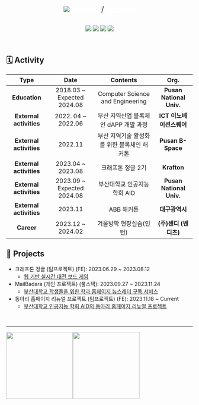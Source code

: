 <div align="center">
  <img src="https://capsule-render.vercel.app/api?type=waving&color=3178C6&height=200&section=header&text=KimCookieYa%20Github&fontSize=60&fontColor=FFFFFF" />

  <span style="font-size:20;">
    <a href="./docs/김민석의 Resume.pdf" style="color:white;">Resume</a>
    /
    <a href="https://kimcookieya.notion.site/Portfolio-b30f8a5319d64d1e933130d680703abd?pvs=4" style="color:white;">Portfolio</a>
  </span>
  <br />
  <br />

<a href="https://insengnewbie.tistory.com" target="_blank"><img src="https://img.shields.io/badge/Tistory-000000?style=for-the-badge&logo=tistory&logoColor=white"/></a>
<a href="https://instagram.com/KimCookieYa" target="_blank"><img src="https://img.shields.io/badge/KimCookieYa-E4405F?style=for-the-badge&logo=instagram&logoColor=white"/></a>
<a href="https://www.linkedin.com/in/%EB%AF%BC%EC%84%9D-%EA%B9%80-760635241/" target="_blank"><img src="https://img.shields.io/badge/LinkedIn-0077B5?style=for-the-badge&logo=linkedin&logoColor=white"/></a>
<a href="mailto:min49590@gmail.com" target="_blank"><img src="https://img.shields.io/badge/min49590@gmail.com-D14836?style=for-the-badge&logo=gmail&logoColor=white"/></a>

</div>
<br/>

## 🗓️ Activity

|        **Type**         |          **Date**          |                **Contents**                 |         **Org.**         |
| :---------------------: | :------------------------: | :-----------------------------------------: | :----------------------: |
|      **Education**      | 2018.03 ~ Expected 2024.08 |      Computer Science and Engineering       | **Pusan National Univ.** |
| **External activities** |     2022. 04 ~ 2022.06     |    부산 지역산업 블록체인 dAPP 개발 과정    | **ICT 이노베이션스퀘어** |
| **External activities** |          2022.11           | 부산 지역기술 활성화를 위한 블록체인 해커톤 |    **Pusan B-Space**     |
| **External activities** |     2023.04 ~ 2023.08      |              크래프톤 정글 2기              |       **Krafton**        |
| **External activities** | 2023.09 ~ Expected 2024.08 |        부산대학교 인공지능 학회 AID         | **Pusan National Univ.** |
| **External activities** |          2023.11           |                 ABB 해커톤                  |      **대구광역시**      |
|       **Career**        |     2023.12 ~ 2024.02      |           겨울방학 현장실습(인턴)           |  **(주)센디 (벤디츠)**   |

## 📂 Projects

- 크래프톤 정글 (팀프로젝트) (FE): 2023.06.29 ~ 2023.08.12
  - [웹 기반 실시간 대전 보드 게임](https://github.com/KJ2B-HandsUp/client)
- MailBadara (개인 프로젝트) (풀스택): 2023.09.27 ~ 2023.11.24
  - [부산대학교 학생들을 위한 학과 홈페이지 뉴스레터 구독 서비스](https://github.com/KimCookieYa/PNU_Mail_Badara)
- 동아리 홈페이지 리뉴얼 프로젝트 (팀프로젝트) (FE): 2023.11.18 ~ Current
  - [부산대학교 인공지능 학회 AID의 동아리 홈페이지 리뉴얼 프로젝트](https://github.com/PNU-AID/homepage)

<br />
<hr />

<div style="display:flex;flex-direction:row;">
<img height="180em" src="https://github-readme-stats-eight-theta.vercel.app/api?username=KimCookieYa&show_icons=true&theme=default"/>
<img height="180em" src="https://github-readme-stats-eight-theta.vercel.app/api/top-langs/?username=KimCookieYa&layout=compact&langs_count=8"/>
</div>

